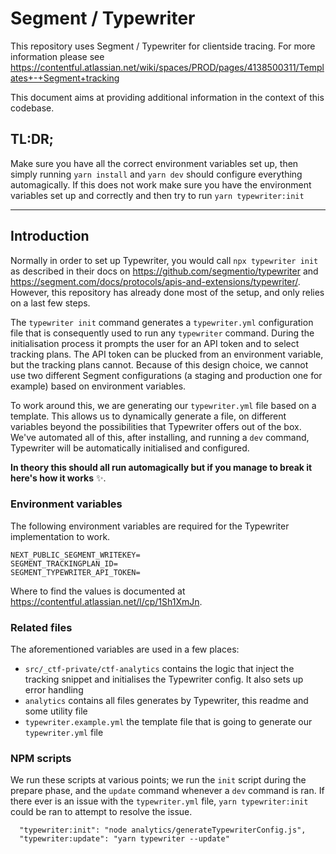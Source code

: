 # Segment / Typewriter

This repository uses Segment / Typewriter for clientside tracing. For more information please
see https://contentful.atlassian.net/wiki/spaces/PROD/pages/4138500311/Templates+-+Segment+tracking

This document aims at providing additional information in the context of this codebase.

## TL:DR;

Make sure you have all the correct environment variables set up, then simply running `yarn install` and `yarn dev`
should configure everything automagically. If this does not work make sure you have the environment variables set up and
correctly and then try to run `yarn typewriter:init`

---

## Introduction

Normally in order to set up Typewriter, you would call `npx typewriter init` as described in their docs
on https://github.com/segmentio/typewriter and https://segment.com/docs/protocols/apis-and-extensions/typewriter/.
However, this repository has already done most of the setup, and only relies on a last few steps.

The `typewriter init` command generates a `typewriter.yml` configuration file that is consequently used to run
any `typewriter` command. During the initialisation process it prompts the user for an API token and to select tracking
plans. The API token can be plucked from an environment variable, but the tracking plans cannot. Because of this design
choice, we cannot use two different Segment configurations (a staging and production one for example) based on
environment variables.

To work around this, we are generating our `typewriter.yml` file based on a template. This allows us to dynamically
generate a file, on different variables beyond the possibilities that Typewriter offers out of the box. We've automated
all of this, after installing, and running a `dev` command, Typewriter will be automatically initialised and
configured.

**In theory this should all run automagically but if you manage to break it here's how it works** ✨.

### Environment variables

The following environment variables are required for the Typewriter implementation to work.

```dotenv
NEXT_PUBLIC_SEGMENT_WRITEKEY=
SEGMENT_TRACKINGPLAN_ID=
SEGMENT_TYPEWRITER_API_TOKEN=
```

Where to find the values is documented at https://contentful.atlassian.net/l/cp/1Sh1XmJn.

### Related files

The aforementioned variables are used in a few places:

- `src/_ctf-private/ctf-analytics` contains the logic that inject the tracking snippet and initialises the Typewriter
  config. It also sets up error handling
- `analytics` contains all files generates by Typewriter, this readme and some utility file
- `typewriter.example.yml` the template file that is going to generate our `typewriter.yml` file

### NPM scripts

We run these scripts at various points; we run the `init` script during the prepare phase, and the `update` command
whenever a `dev` command is ran. If there ever is an issue with the `typewriter.yml`
file, `yarn typewriter:init` could be ran to attempt to resolve the issue.

```npm
  "typewriter:init": "node analytics/generateTypewriterConfig.js",
  "typewriter:update": "yarn typewriter --update"
```
